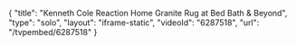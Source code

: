 {
    "title": "Kenneth Cole Reaction Home Granite Rug at Bed Bath & Beyond",
    "type": "solo",
    "layout": "iframe-static",
    "videoId": "6287518",
    "url": "\/tvpembed\/6287518"
}